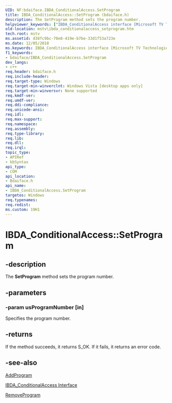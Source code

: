 ```yaml
---
UID: NF:bdaiface.IBDA_ConditionalAccess.SetProgram
title: IBDA_ConditionalAccess::SetProgram (bdaiface.h)
description: The SetProgram method sets the program number.helpviewer_keywords: ["IBDA_ConditionalAccess interface [Microsoft TV Technologies]","SetProgram method","IBDA_ConditionalAccess.SetProgram","IBDA_ConditionalAccess::SetProgram","IBDA_ConditionalAccessSetProgram","SetProgram","SetProgram method [Microsoft TV Technologies]","SetProgram method [Microsoft TV Technologies]","IBDA_ConditionalAccess interface","bdaiface/IBDA_ConditionalAccess::SetProgram","mstv.ibda_conditionalaccess_setprogram"]
old-location: mstv\ibda_conditionalaccess_setprogram.htm
tech.root: mstv
ms.assetid: d38fc9bc-70e8-419e-b7be-33d1f53a723e
ms.date: 12/05/2018
ms.keywords: IBDA_ConditionalAccess interface [Microsoft TV Technologies],SetProgram method, IBDA_ConditionalAccess.SetProgram, IBDA_ConditionalAccess::SetProgram, IBDA_ConditionalAccessSetProgram, SetProgram, SetProgram method [Microsoft TV Technologies], SetProgram method [Microsoft TV Technologies],IBDA_ConditionalAccess interface, bdaiface/IBDA_ConditionalAccess::SetProgram, mstv.ibda_conditionalaccess_setprogram
f1_keywords:
- bdaiface/IBDA_ConditionalAccess.SetProgram
dev_langs:
- c++
req.header: bdaiface.h
req.include-header: 
req.target-type: Windows
req.target-min-winverclnt: Windows Vista [desktop apps only]
req.target-min-winversvr: None supported
req.kmdf-ver: 
req.umdf-ver: 
req.ddi-compliance: 
req.unicode-ansi: 
req.idl: 
req.max-support: 
req.namespace: 
req.assembly: 
req.type-library: 
req.lib: 
req.dll: 
req.irql: 
topic_type:
- APIRef
- kbSyntax
api_type:
- COM
api_location:
- Bdaiface.h
api_name:
- IBDA_ConditionalAccess.SetProgram
targetos: Windows
req.typenames: 
req.redist: 
ms.custom: 19H1
---
```


# IBDA_ConditionalAccess::SetProgram


## -description


The <b>SetProgram</b> method sets the program number.


## -parameters




### -param usProgramNumber [in]

Specifies the program number.


## -returns



If the method succeeds, it returns S_OK. If it fails, it returns an error code.




## -see-also




<a href="https://docs.microsoft.com/windows/desktop/api/bdaiface/nf-bdaiface-ibda_conditionalaccess-addprogram">AddProgram</a>



<a href="https://docs.microsoft.com/windows/desktop/api/bdaiface/nn-bdaiface-ibda_conditionalaccess">IBDA_ConditionalAccess Interface</a>



<a href="https://docs.microsoft.com/windows/desktop/api/bdaiface/nf-bdaiface-ibda_conditionalaccess-removeprogram">RemoveProgram</a>
 

 

